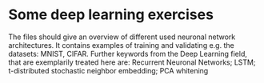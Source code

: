 # Some deep learning exercises 

The files should give an overview of different used neuronal network architectures.
It contains examples of training and validating e.g. the datasets: MNIST, CIFAR.
Further keywords from the Deep Learning field, that are exemplarily treated here are: 
Recurrent Neuronal Networks; LSTM; t-distributed stochastic neighbor embedding; PCA whitening
